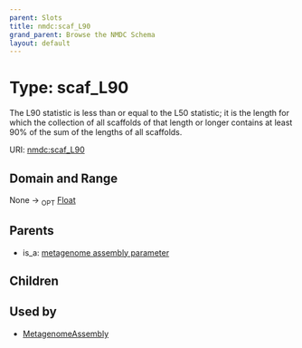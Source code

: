 ```yaml
---
parent: Slots
title: nmdc:scaf_L90
grand_parent: Browse the NMDC Schema
layout: default
---
```


# Type: scaf_L90


The L90 statistic is less than or equal to the L50 statistic; it is the length for which the collection of all scaffolds of that length or longer contains at least 90% of the sum of the lengths of all scaffolds.

URI: [nmdc:scaf_L90](https://microbiomedata/meta/scaf_L90)

## Domain and Range

None ->  <sub>OPT</sub> [Float](types/Float.md)

## Parents

 *  is_a: [metagenome assembly parameter](metagenome_assembly_parameter.md)

## Children


## Used by

 * [MetagenomeAssembly](MetagenomeAssembly.md)
